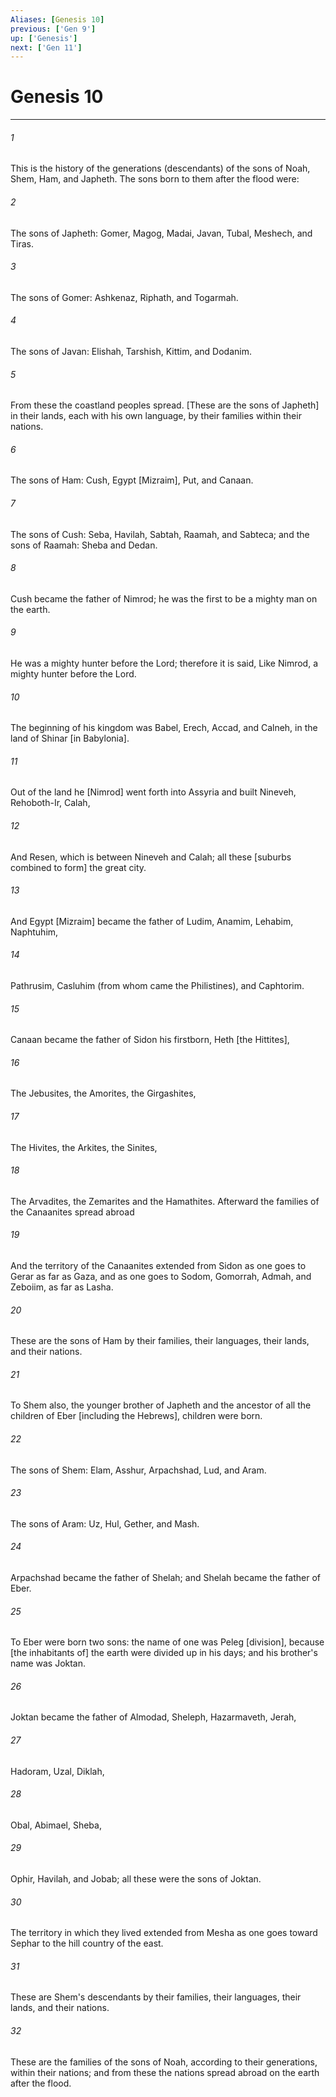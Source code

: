 ```yaml
---
Aliases: [Genesis 10]
previous: ['Gen 9']
up: ['Genesis']
next: ['Gen 11']
---
```

# Genesis 10

***














###### 1 






This is the history of the generations (descendants) of the sons of Noah, Shem, Ham, and Japheth. The sons born to them after the flood were: 













###### 2 






The sons of Japheth: Gomer, Magog, Madai, Javan, Tubal, Meshech, and Tiras. 













###### 3 






The sons of Gomer: Ashkenaz, Riphath, and Togarmah. 













###### 4 






The sons of Javan: Elishah, Tarshish, Kittim, and Dodanim. 













###### 5 






From these the coastland peoples spread. [These are the sons of Japheth] in their lands, each with his own language, by their families within their nations. 













###### 6 






The sons of Ham: Cush, Egypt [Mizraim], Put, and Canaan. 













###### 7 






The sons of Cush: Seba, Havilah, Sabtah, Raamah, and Sabteca; and the sons of Raamah: Sheba and Dedan. 













###### 8 






Cush became the father of Nimrod; he was the first to be a mighty man on the earth. 













###### 9 






He was a mighty hunter before the Lord; therefore it is said, Like Nimrod, a mighty hunter before the Lord. 













###### 10 






The beginning of his kingdom was Babel, Erech, Accad, and Calneh, in the land of Shinar [in Babylonia]. 













###### 11 






Out of the land he [Nimrod] went forth into Assyria and built Nineveh, Rehoboth-Ir, Calah, 













###### 12 






And Resen, which is between Nineveh and Calah; all these [suburbs combined to form] the great city. 













###### 13 






And Egypt [Mizraim] became the father of Ludim, Anamim, Lehabim, Naphtuhim, 













###### 14 






Pathrusim, Casluhim (from whom came the Philistines), and Caphtorim. 













###### 15 






Canaan became the father of Sidon his firstborn, Heth [the Hittites], 













###### 16 






The Jebusites, the Amorites, the Girgashites, 













###### 17 






The Hivites, the Arkites, the Sinites, 













###### 18 






The Arvadites, the Zemarites and the Hamathites. Afterward the families of the Canaanites spread abroad 













###### 19 






And the territory of the Canaanites extended from Sidon as one goes to Gerar as far as Gaza, and as one goes to Sodom, Gomorrah, Admah, and Zeboiim, as far as Lasha. 













###### 20 






These are the sons of Ham by their families, their languages, their lands, and their nations. 













###### 21 






To Shem also, the younger brother of Japheth and the ancestor of all the children of Eber [including the Hebrews], children were born. 













###### 22 






The sons of Shem: Elam, Asshur, Arpachshad, Lud, and Aram. 













###### 23 






The sons of Aram: Uz, Hul, Gether, and Mash. 













###### 24 






Arpachshad became the father of Shelah; and Shelah became the father of Eber. 













###### 25 






To Eber were born two sons: the name of one was Peleg [division], because [the inhabitants of] the earth were divided up in his days; and his brother's name was Joktan. 













###### 26 






Joktan became the father of Almodad, Sheleph, Hazarmaveth, Jerah, 













###### 27 






Hadoram, Uzal, Diklah, 













###### 28 






Obal, Abimael, Sheba, 













###### 29 






Ophir, Havilah, and Jobab; all these were the sons of Joktan. 













###### 30 






The territory in which they lived extended from Mesha as one goes toward Sephar to the hill country of the east. 













###### 31 






These are Shem's descendants by their families, their languages, their lands, and their nations. 













###### 32 






These are the families of the sons of Noah, according to their generations, within their nations; and from these the nations spread abroad on the earth after the flood.
